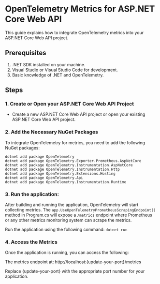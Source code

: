 # OpenTelemetry Metrics for ASP.NET Core Web API

This guide explains how to integrate OpenTelemetry metrics into your ASP.NET Core Web API project.

## Prerequisites

1. .NET SDK installed on your machine.
2. Visual Studio or Visual Studio Code for development.
3. Basic knowledge of .NET and OpenTelemetry.

## Steps

### 1. Create or Open your ASP.NET Core Web API Project

- Create a new ASP.NET Core Web API project or open your existing ASP.NET Core Web API project.

### 2. Add the Necessary NuGet Packages

To integrate OpenTelemetry for metrics, you need to add the following NuGet packages:

```
dotnet add package OpenTelemetry
dotnet add package OpenTelemetry.Exporter.Prometheus.AspNetCore
dotnet add package OpenTelemetry.Instrumentation.AspNetCore
dotnet add package OpenTelemetry.Instrumentation.Http
dotnet add package OpenTelemetry.Extensions.Hosting
dotnet add package OpenTelemetry.Api
dotnet add package OpenTelemetry.Instrumentation.Runtime
```

### 3. Run the application:

After building and running the application, OpenTelemetry will start collecting metrics. 
The `app.UseOpenTelemetryPrometheusScrapingEndpoint()` method in Program.cs will expose a `/metrics` endpoint where Prometheus or any other metrics monitoring system can scrape the metrics.

Run the application using the following command: `dotnet run`


### 4. Access the Metrics
Once the application is running, you can access the following:

The metrics endpoint at:
http://localhost:{update-your-port}/metrics

Replace {update-your-port} with the appropriate port number for your application.
